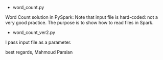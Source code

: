 * word_count.py

Word Count solution in PySpark: Note that input file is 
hard-coded: not a very good practice. The purpose is to 
show how to read files in Spark.

* word_count_ver2.py

I pass input file as a parameter.


best regards,
Mahmoud Parsian
